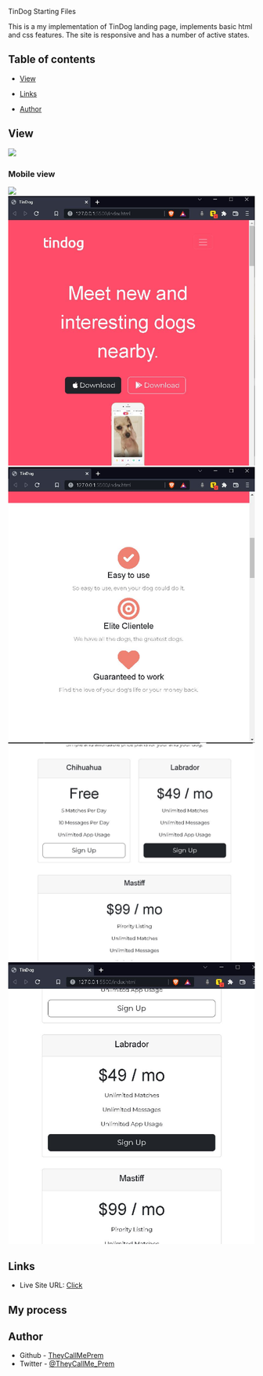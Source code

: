 TinDog Starting Files

This is a my implementation of TinDog landing page, implements basic html and css features.
The site is responsive and has a number of active states.

## Table of contents

- [View](#view)

- [Links](#links)

- [Author](#author)

## View

![](https://github.com/TheyCallMePrem/TinDog/blob/92c0e19404a06b644d381b289a08e840eb3e4d58/images/screen-capture.gif)

### Mobile view

![](\images\screen-capture-1-2.gif)
![](\images\mobile-1.JPG)
![](\images\mobile-2.JPG)
![](\images\mobile-3.JPG)
![](\images\mobile-4.JPG)

## Links

- Live Site URL: [Click](https://theycallmeprem.github.io/TinDog/)

## My process

## Author

- Github - [TheyCallMePrem](https://github.com/TheyCallMePrem)
- Twitter - [@TheyCallMe_Prem](https://twitter.com/TheyCallMe_Prem)
